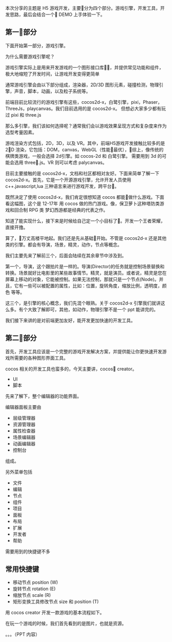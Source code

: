 本次分享的主题是 H5 游戏开发，主要分为四个部分。游戏引擎，开发工具，开发思路，最后会结合一个 DEMO 上手体验一下。

## 第一部分

下面开始第一部分，游戏引擎。

为什么需要游戏引擎呢？

游戏引擎实际上是用来开发游戏的一个图形接口库，并提供常见功能和组件，极大地缩短了开发时间，让游戏开发变得更简单

通常游戏引擎会由以下部分组成，渲染器，2D/3D 图形元素，碰撞检测，物理引擎，声音，脚本，动画，以及粒子系统等。

前端目前比较流行的游戏引擎有这些，cocos2d-x，白鹭引擎，pixi，Phaser，ThreeJs，playcanvas。我们目前选用的是 cocos2d-x。
但想必大家多少都有玩过 pixi 和 three.js

那么多引擎，我们该如何选择呢？通常我们会以游戏效果呈现方式和复杂度来作为选型考量因素。

游戏渲染方式包括，2D，3D，以及 VR。其中，前端H5游戏开发接触比较多的是 2D 渲染，它包括：DOM，canvas，WebGL（性能最优），综上，像传统的棋牌类游戏，一般会选择 2d引擎。如 cocos-2d 和 白鹭引擎。 需要用到 3d 的可能会选用 three.js。VR 则可以考虑 palycanvas。

目前主要接触的是 cocos2d-x，文档和社区都相对友好。下面来简单了解一下 cocos2d-x。首先，它是一个开源游戏引擎，允许开发人员使用 c++.javascript,lua 三种语言来进行游戏开发，跨平台。

既然决定了使用 cocos2d-x，我们肯定很想知道 cocos 都能做什么游戏。下面看这幅图，这个是 12-17年 用 cocos 做的热门游戏。像，保卫萝卜这种塔防类游戏和回合制 RPG 类 梦幻西游都是经典的代表之作。

知道了能实现什么，接下来是时候给自己定一个小目标了。开发一个王者荣耀，直接开撸。

算了，万丈高楼平地起。我们还是先从基础开始。不管是 cocos2d-x 还是其他类的引擎。都会有导演，场景，精灵，动作，节点等概念。

我们主要先来了解前三个，后面会陆续在其余章节中涉及到。

第一个，导演，这个跟拍片是一样的。导演(Director)的任务就是控制场景替换和转换。场景就好比电影里的某些故事情节。精灵，就是演员。或者说，精灵是您在屏幕上移动的对象，它能被控制。如果无法控制，那就只是一个节点(Node)。并且，它有一些可以被配置的属性，比如：位置，旋转角度，缩放比例，透明度，颜色 等等。

这三个，是引擎的核心概念，我们先混个眼熟。关于 cocos2d-x 引擎我们就讲这么多。有个大致了解即可，其他，如动作，物理引擎不是一个 ppt 能讲完的。

我们接下来讲的是对前端更加友好，能开发更加快速的开发工具。

## 第二部分

首先，开发工具应该是一个完整的游戏开发解决方案，并提供能让你更快速开发游戏所需要的各种图形界面工具。

cocos 相关的开发工具也蛮多的，今天主要讲，cocos creator。

- UI
- 脚本

先来了解下，整个编辑器的功能界面。

编辑器面板主要由

- 层级管理器
- 资源管理器
- 属性检查器
- 场景编辑器
- 动画编辑器
- 控制台

组成。

另外菜单包括

- 文件
- 编辑
- 节点
- 组件
- 项目
- 面板
- 布局
- 扩展
- 开发者
- 帮助

需要用到的快捷键不多

## 常用快捷键

- 移动节点 position (W)
- 旋转节点 rotation (E)
- 缩放节点 scale (R)
- 矩形变换工具修改节点 size 和 position (T)

用 cocos creator 开发一款游戏的基本流程如下。

在玩一个游戏的时候，我们首先看到的是图片，也就是资源。


。。。（PPT 内容）

